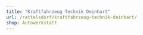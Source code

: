 ```yaml
---
title: "Kraftfahrzeug Technik Deinhart"
url: /rattelsdorf/kraftfahrzeug-technik-deinhart/
shop: Autowerkstatt
---
```

